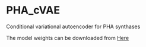 # PHA_cVAE
Conditional variational autoencoder for PHA synthases

The model weights can be downloaded from 
[Here](https://10.5281/zenodo.14515368)
